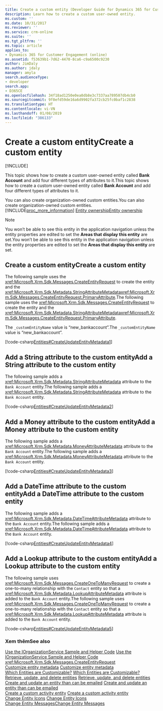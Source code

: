 ```yaml
---
title: Create a custom entity (Developer Guide for Dynamics 365 for Customer Engagement) | MicrosoftDocs
description: Learn how to create a custom user-owned entity.
ms.custom: ''
ms.date: 10/31/2017
ms.reviewer: ''
ms.service: crm-online
ms.suite: ''
ms.tgt_pltfrm: ''
ms.topic: article
applies_to:
- Dynamics 365 for Customer Engagement (online)
ms.assetid: f53639b1-7d62-4470-8ca6-c9a6500c9230
author: JimDaly
ms.author: jdaly
manager: amyla
search.audienceType:
- developer
search.app:
- D365CE
ms.openlocfilehash: 34f18ad1250e0ea0db8e3c7337aa789507db4cb0
ms.sourcegitcommit: 9f0efd59de16a6d9902fa372cb25fc0baf1c2838
ms.translationtype: HT
ms.contentlocale: vi-VN
ms.lasthandoff: 01/08/2019
ms.locfileid: "386133"
---
```

# <a name="create-a-custom-entity"></a><span data-ttu-id="669d3-103">Create a custom entity</span><span class="sxs-lookup"><span data-stu-id="669d3-103">Create a custom entity</span></span>

[!INCLUDE[](../../includes/cc_applies_to_update_9_0_0.md)]

<span data-ttu-id="669d3-104">This topic shows how to create a custom user-owned entity called **Bank Account** and add four different types of attributes to it.</span><span class="sxs-lookup"><span data-stu-id="669d3-104">This topic shows how to create a custom user-owned entity called **Bank Account** and add four different types of attributes to it.</span></span>  
  
 <span data-ttu-id="669d3-105">You can also create organization-owned custom entities.</span><span class="sxs-lookup"><span data-stu-id="669d3-105">You can also create organization-owned custom entities.</span></span> [!INCLUDE[proc_more_information](../../includes/proc-more-information.md)] <span data-ttu-id="669d3-106">[Entity ownership](../introduction-entities.md#entity-ownership)</span><span class="sxs-lookup"><span data-stu-id="669d3-106">[Entity ownership](../introduction-entities.md#entity-ownership)</span></span>  
  
> [!NOTE]
>  <span data-ttu-id="669d3-107">You won’t be able to see this entity in the application navigation unless the entity properties are edited to set the **Areas that display this entity** are set.</span><span class="sxs-lookup"><span data-stu-id="669d3-107">You won’t be able to see this entity in the application navigation unless the entity properties are edited to set the **Areas that display this entity** are set.</span></span>  
  
<a name="BKMK_CreateCustomEntity"></a>   
## <a name="create-a-custom-entity"></a><span data-ttu-id="669d3-108">Create a custom entity</span><span class="sxs-lookup"><span data-stu-id="669d3-108">Create a custom entity</span></span>  
 <span data-ttu-id="669d3-109">The following sample uses the <xref:Microsoft.Xrm.Sdk.Messages.CreateEntityRequest> to create the entity and the <xref:Microsoft.Xrm.Sdk.Metadata.StringAttributeMetadata><xref:Microsoft.Xrm.Sdk.Messages.CreateEntityRequest.PrimaryAttribute>.</span><span class="sxs-lookup"><span data-stu-id="669d3-109">The following sample uses the <xref:Microsoft.Xrm.Sdk.Messages.CreateEntityRequest> to create the entity and the <xref:Microsoft.Xrm.Sdk.Metadata.StringAttributeMetadata><xref:Microsoft.Xrm.Sdk.Messages.CreateEntityRequest.PrimaryAttribute>.</span></span>  
  
 <span data-ttu-id="669d3-110">The `_customEntityName` value is “new_bankaccount”.</span><span class="sxs-lookup"><span data-stu-id="669d3-110">The `_customEntityName` value is “new_bankaccount”.</span></span>  
  
 [!code-csharp[Entities#CreateUpdateEntityMetadata1](../../snippets/csharp/CRMV8/entities/cs/createupdateentitymetadata1.cs#createupdateentitymetadata1)]  
  
<a name="BKMK_AddStringAttribute"></a>   
## <a name="add-a-string-attribute-to-the-custom-entity"></a><span data-ttu-id="669d3-111">Add a String attribute to the custom entity</span><span class="sxs-lookup"><span data-stu-id="669d3-111">Add a String attribute to the custom entity</span></span>  
 <span data-ttu-id="669d3-112">The following sample adds a <xref:Microsoft.Xrm.Sdk.Metadata.StringAttributeMetadata> attribute to the `Bank Account` entity.</span><span class="sxs-lookup"><span data-stu-id="669d3-112">The following sample adds a <xref:Microsoft.Xrm.Sdk.Metadata.StringAttributeMetadata> attribute to the `Bank Account` entity.</span></span>  
  
 [!code-csharp[Entities#CreateUpdateEntityMetadata2](../../snippets/csharp/CRMV8/entities/cs/createupdateentitymetadata2.cs#createupdateentitymetadata2)]  
  
<a name="BKMK_AddMoneyAttribute"></a>   
## <a name="add-a-money-attribute-to-the-custom-entity"></a><span data-ttu-id="669d3-113">Add a Money attribute to the custom entity</span><span class="sxs-lookup"><span data-stu-id="669d3-113">Add a Money attribute to the custom entity</span></span>  
 <span data-ttu-id="669d3-114">The following sample adds a <xref:Microsoft.Xrm.Sdk.Metadata.MoneyAttributeMetadata> attribute to the `Bank Account` entity.</span><span class="sxs-lookup"><span data-stu-id="669d3-114">The following sample adds a <xref:Microsoft.Xrm.Sdk.Metadata.MoneyAttributeMetadata> attribute to the `Bank Account` entity.</span></span>  
  
 [!code-csharp[Entities#CreateUpdateEntityMetadata3](../../snippets/csharp/CRMV8/entities/cs/createupdateentitymetadata3.cs#createupdateentitymetadata3)]  
  
<a name="BKMK_AddDateTimeAttribute"></a>   
## <a name="add-a-datetime-attribute-to-the-custom-entity"></a><span data-ttu-id="669d3-115">Add a DateTime attribute to the custom entity</span><span class="sxs-lookup"><span data-stu-id="669d3-115">Add a DateTime attribute to the custom entity</span></span>  
 <span data-ttu-id="669d3-116">The following sample adds a <xref:Microsoft.Xrm.Sdk.Metadata.DateTimeAttributeMetadata> attribute to the `Bank Account` entity.</span><span class="sxs-lookup"><span data-stu-id="669d3-116">The following sample adds a <xref:Microsoft.Xrm.Sdk.Metadata.DateTimeAttributeMetadata> attribute to the `Bank Account` entity.</span></span>  
  
 [!code-csharp[Entities#CreateUpdateEntityMetadata4](../../snippets/csharp/CRMV8/entities/cs/createupdateentitymetadata4.cs#createupdateentitymetadata4)]  
  
<a name="BKMK_AddLookupAttribute"></a>   
## <a name="add-a-lookup-attribute-to-the-custom-entity"></a><span data-ttu-id="669d3-117">Add a Lookup attribute to the custom entity</span><span class="sxs-lookup"><span data-stu-id="669d3-117">Add a Lookup attribute to the custom entity</span></span>  
 <span data-ttu-id="669d3-118">The following sample uses <xref:Microsoft.Xrm.Sdk.Messages.CreateOneToManyRequest> to create a one-to-many relationship with the `Contact` entity so that a <xref:Microsoft.Xrm.Sdk.Metadata.LookupAttributeMetadata> attribute is added to the `Bank Account` entity.</span><span class="sxs-lookup"><span data-stu-id="669d3-118">The following sample uses <xref:Microsoft.Xrm.Sdk.Messages.CreateOneToManyRequest> to create a one-to-many relationship with the `Contact` entity so that a <xref:Microsoft.Xrm.Sdk.Metadata.LookupAttributeMetadata> attribute is added to the `Bank Account` entity.</span></span>  
  
 [!code-csharp[Entities#CreateUpdateEntityMetadata5](../../snippets/csharp/CRMV8/entities/cs/createupdateentitymetadata5.cs#createupdateentitymetadata5)]  
  
### <a name="see-also"></a><span data-ttu-id="669d3-119">Xem thêm</span><span class="sxs-lookup"><span data-stu-id="669d3-119">See also</span></span>  
 <span data-ttu-id="669d3-120">[Use the IOrganizationService Sample and Helper Code](use-sample-helper-code.md) </span><span class="sxs-lookup"><span data-stu-id="669d3-120">[Use the IOrganizationService Sample and Helper Code](use-sample-helper-code.md) </span></span>  
 <xref:Microsoft.Xrm.Sdk.Messages.CreateEntityRequest>   
 <span data-ttu-id="669d3-121">[Customize entity metadata](../customize-entity-metadata.md) </span><span class="sxs-lookup"><span data-stu-id="669d3-121">[Customize entity metadata](../customize-entity-metadata.md) </span></span>  
 <span data-ttu-id="669d3-122">[Which Entities are Customizable?](../which-entities-are-customizable.md) </span><span class="sxs-lookup"><span data-stu-id="669d3-122">[Which Entities are Customizable?](../which-entities-are-customizable.md) </span></span>  
 <span data-ttu-id="669d3-123">[Retrieve, update, and delete entities](retrieve-update-delete-entities.md) </span><span class="sxs-lookup"><span data-stu-id="669d3-123">[Retrieve, update, and delete entities](retrieve-update-delete-entities.md) </span></span>  
 <span data-ttu-id="669d3-124">[Create and update an entity than can be emailed](create-update-entity-emailed.md) </span><span class="sxs-lookup"><span data-stu-id="669d3-124">[Create and update an entity than can be emailed](create-update-entity-emailed.md) </span></span>  
 <span data-ttu-id="669d3-125">[Create a custom activity entity](create-custom-activity-entity.md) </span><span class="sxs-lookup"><span data-stu-id="669d3-125">[Create a custom activity entity](create-custom-activity-entity.md) </span></span>  
 <span data-ttu-id="669d3-126">[Change Entity Icons](../modify-icons-entity.md) </span><span class="sxs-lookup"><span data-stu-id="669d3-126">[Change Entity Icons](../modify-icons-entity.md) </span></span>  
 [<span data-ttu-id="669d3-127">Change Entity Messages</span><span class="sxs-lookup"><span data-stu-id="669d3-127">Change Entity Messages</span></span>](../modify-messages-entity.md)
